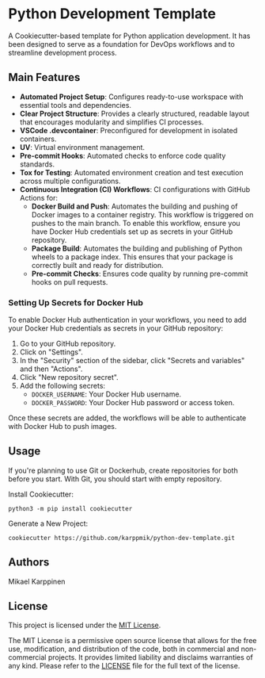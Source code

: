 # Python Development Template

A Cookiecutter-based template for Python application development. It has been designed to serve as a foundation for DevOps workflows and to streamline development process.

## Main Features

- __Automated Project Setup__: Configures ready-to-use workspace with essential tools and dependencies.
- __Clear Project Structure__: Provides a clearly structured, readable layout that encourages modularity and simplifies CI processes.
- __VSCode .devcontainer__: Preconfigured for development in isolated containers.
- __UV__: Virtual environment management.
- __Pre-commit Hooks__: Automated checks to enforce code quality standards.
- __Tox for Testing__: Automated environment creation and test execution across multiple configurations.
- __Continuous Integration (CI) Workflows__: CI configurations with GitHub Actions for:
  - **Docker Build and Push**: Automates the building and pushing of Docker images to a container registry. This workflow is triggered on pushes to the main branch. To enable this workflow, ensure you have Docker Hub credentials set up as secrets in your GitHub repository.
  - **Package Build**: Automates the building and publishing of Python wheels to a package index. This ensures that your package is correctly built and ready for distribution.
  - **Pre-commit Checks**: Ensures code quality by running pre-commit hooks on pull requests.

### Setting Up Secrets for Docker Hub

To enable Docker Hub authentication in your workflows, you need to add your Docker Hub credentials as secrets in your GitHub repository:

1. Go to your GitHub repository.
2. Click on "Settings".
3. In the "Security" section of the sidebar, click "Secrets and variables" and then "Actions".
4. Click "New repository secret".
5. Add the following secrets:
   - `DOCKER_USERNAME`: Your Docker Hub username.
   - `DOCKER_PASSWORD`: Your Docker Hub password or access token.

Once these secrets are added, the workflows will be able to authenticate with Docker Hub to push images.

## Usage

If you're planning to use Git or Dockerhub, create repositories for both before you start. With Git, you should start with empty repository.

Install Cookiecutter:

```
python3 -m pip install cookiecutter
```

Generate a New Project:

```
cookiecutter https://github.com/karppmik/python-dev-template.git
```

## Authors

Mikael Karppinen

## License

This project is licensed under the [MIT License](https://opensource.org/licenses/MIT).

The MIT License is a permissive open source license that allows for the free use, modification, and distribution of the code, both in commercial and non-commercial projects. It provides limited liability and disclaims warranties of any kind. Please refer to the [LICENSE](LICENSE) file for the full text of the license.
